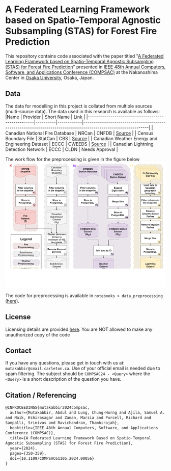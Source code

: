 # A Federated Learning Framework based on Spatio-Temporal Agnostic Subsampling (STAS) for Forest Fire Prediction

This repository contains code associated with the paper titled "[A Federated Learning Framework based on Spatio-Temporal Agnostic Subsampling (STAS) for Forest Fire Prediction](https://ieeexplore.ieee.org/document/10633472)" presented in [IEEE 48th Annual Computers, Software, and Applications Conference (COMPSAC)](https://ieeecompsac.computer.org/2024/) at the Nakanoshima Center in [Osaka University](https://www.osaka-u.ac.jp/en), Osaka, Japan.


## Data 

The data for modelling in this project is collated from multiple sources (multi-source data).
The data used in this research is available as follows:
|Name                                               | Provider | Short Name | Link                                                                                                         |
|---------------------------------------------------|----------|------------|--------------------------------------------------------------------------------------------------------------|
| Canadian National Fire Database                   | NRCan    | CNFDB      | [Source](http://cwfis.cfs.nrcan.gc.ca/datamart)                                                              |
| Census Boundary File                              | StatCan  | CBS        | [Source](https://www12.statcan.gc.ca/census-recensement/2021/geo/sip-pis/boundary-limites/index-eng.cfm)     |
| Canadian Weather Energy and Engineering Dataset   | ECCC     | CWEEDS     | [Source](https://open.canada.ca/data/en/dataset/005494f2-1848-48d5-abe4-a76a7846f035)                        |
| Canadian Lightning Detection Network              | ECCC     | CLDN       | Needs Approval                                                                                               |

The work flow for the preprocessing is given in the figure below
![](assets/data_processing.png)

The code for preprocessing is available in `notebooks > data_preprocessing` ([here](notebooks/data_preprocessing)).


## License

Licensing details are provided [here](LICENSE).
You are NOT allowed to make any unauthorized copy of the code


## Contact

If you have any questions, please get in touch with us at: `mutakabbir@cmail.carleton.ca`.
Use of your official email is needed due to spam filtering.
The subject should be `COMPSAC24 - <Query>` where the `<Query>` is a short description of the question you have.


## Citation / Referencing 

```
@INPROCEEDINGS{mutakabbir2024compsac,
  author={Mutakabbir, Abdul and Lung, Chung-Horng and Ajila, Samuel A. and Naik, Kshirasagar and Zaman, Marzia and Purcell, Richard and Sampalli, Srinivas and Ravichandran, Thambirajah},
  booktitle={IEEE 48th Annual Computers, Software, and Applications Conference (COMPSAC)}, 
  title={A Federated Learning Framework Based on Spatio-Temporal Agnostic Subsampling (STAS) for Forest Fire Prediction}, 
  year={2024},
  pages={350-359},
  doi={10.1109/COMPSAC61105.2024.00056}
}
```
